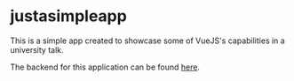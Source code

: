 # justasimpleapp

This is a simple app created to showcase some of VueJS's capabilities in a university talk.

The backend for this application can be found [here](https://github.com/ocsi0520/javan_tul).

